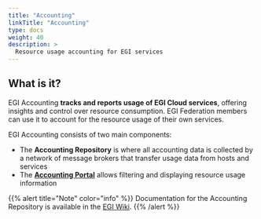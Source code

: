 ```yaml
---
title: "Accounting"
linkTitle: "Accounting"
type: docs
weight: 40
description: >
  Resource usage accounting for EGI services
---
```


## What is it?

EGI Accounting **tracks and reports usage of EGI Cloud services**, offering
insights and control over resource consumption. EGI Federation members can use
it to account for the resource usage of their own services.

EGI Accounting consists of two main components:

- The **Accounting Repository** is where all accounting data is collected by a
  network of message brokers that transfer usage data from hosts and services
- The **[Accounting Portal](https://accounting.egi.eu)** allows filtering
  and displaying resource usage information

{{% alert title="Note" color="info" %}} Documentation for the Accounting
Repository is available in the
[EGI Wiki](https://wiki.egi.eu/wiki/Accounting_Repository).
{{% /alert %}}
